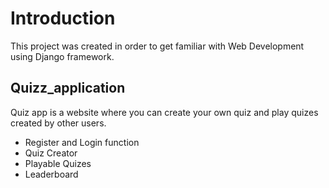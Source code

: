 # Introduction
This project was created in order to get familiar with Web Development using Django framework.
## Quizz_application
Quiz app is a website where you can create your own quiz and play quizes created by other users.
- Register and Login function
- Quiz Creator
- Playable Quizes
- Leaderboard
